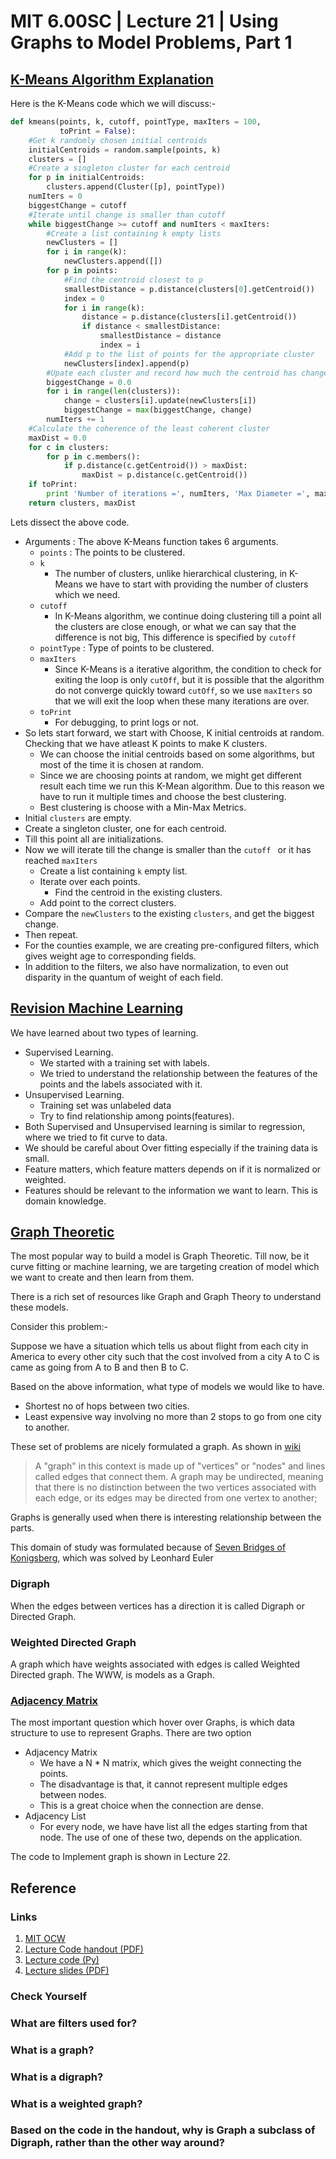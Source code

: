 # MIT 6.00SC | Lecture 21 | Using Graphs to Model Problems, Part 1 #

## [K-Means Algorithm Explanation ](https://youtu.be/UiZlaJX3IRk?list=PLB2BE3D6CA77BB8F7&t=77) ##

Here is the K-Means code which we will discuss:-

````python
def kmeans(points, k, cutoff, pointType, maxIters = 100,
           toPrint = False):
    #Get k randomly chosen initial centroids
    initialCentroids = random.sample(points, k)
    clusters = []
    #Create a singleton cluster for each centroid
    for p in initialCentroids:
        clusters.append(Cluster([p], pointType))
    numIters = 0
    biggestChange = cutoff
    #Iterate until change is smaller than cutoff
    while biggestChange >= cutoff and numIters < maxIters:
        #Create a list containing k empty lists
        newClusters = []
        for i in range(k):
            newClusters.append([])
        for p in points:
            #Find the centroid closest to p
            smallestDistance = p.distance(clusters[0].getCentroid())
            index = 0
            for i in range(k):
                distance = p.distance(clusters[i].getCentroid())
                if distance < smallestDistance:
                    smallestDistance = distance
                    index = i
            #Add p to the list of points for the appropriate cluster
            newClusters[index].append(p)
        #Upate each cluster and record how much the centroid has changed
        biggestChange = 0.0
        for i in range(len(clusters)):
            change = clusters[i].update(newClusters[i])
            biggestChange = max(biggestChange, change)
        numIters += 1
    #Calculate the coherence of the least coherent cluster
    maxDist = 0.0
    for c in clusters:
        for p in c.members():
            if p.distance(c.getCentroid()) > maxDist:
                maxDist = p.distance(c.getCentroid())
    if toPrint:
        print 'Number of iterations =', numIters, 'Max Diameter =', maxDist
    return clusters, maxDist
````

Lets dissect the above code.

* Arguments : The above K-Means function takes 6 arguments.
    - `points` : The points to be clustered.
    - `k` 
        + The number of clusters, unlike hierarchical clustering, in K-Means we have to start with providing the number of clusters which we need.
    - `cutoff `
        + In K-Means algorithm, we continue doing clustering till a point all the clusters are close enough, or what we can say that the difference is not big, This difference is specified by `cutoff `
    - `pointType` : Type of points to be clustered.
    - `maxIters` 
        + Since K-Means is a iterative algorithm, the condition to check for exiting the loop is only `cutOff`, but it is possible that the algorithm do not converge quickly toward `cutOff`, so we use `maxIters` so that we will exit the loop when these many iterations are over.
    - `toPrint`
        + For debugging, to print logs or not.
* So lets start forward, we start with Choose, K initial centroids at random. Checking that we have atleast K points to make K clusters.
    - We can choose the initial centroids based on some algorithms, but most of the time it is chosen at random.
    - Since we are choosing points at random, we might get different result each time we run this K-Mean algorithm. Due to this reason we have to run it multiple times and choose the best clustering.
    - Best clustering is choose with a Min-Max Metrics.
* Initial `clusters` are empty.
* Create a singleton cluster, one for each centroid.
* Till this point all are initializations.
* Now we will iterate till the change is smaller than the `cutoff ` or it has reached `maxIters`
    - Create a list containing `k` empty list.
    - Iterate over each points.
        + Find the centroid in the existing clusters.
    - Add point to the correct clusters.
* Compare the `newClusters` to the existing `clusters`, and get the biggest change.
* Then repeat.
* For the counties example, we are creating pre-configured filters, which gives weight age to corresponding fields.
* In addition to the filters, we also have normalization, to even out disparity in the quantum of weight of each field.

## [Revision Machine Learning ](https://youtu.be/UiZlaJX3IRk?list=PLB2BE3D6CA77BB8F7&t=1483) ##

We have learned about two types of learning.

* Supervised Learning.
    - We started with a training set with labels.
    - We tried to understand the relationship between the features of the points and the labels associated with it.
* Unsupervised Learning.
    - Training set was unlabeled data
    - Try to find relationship among points(features).
* Both Supervised and Unsupervised learning is similar to regression, where we tried to fit curve to data.
* We should be careful about Over fitting especially if the training data is small.
* Feature matters, which feature matters depends on if it is normalized or weighted.
* Features should be relevant to the information we want to learn. This is domain knowledge.

## [Graph Theoretic ](https://youtu.be/UiZlaJX3IRk?list=PLB2BE3D6CA77BB8F7&t=1843)  ##

The most popular way to build a model is Graph Theoretic. Till now, be it curve fitting or machine learning, we are targeting creation of model which we want to create and then learn from them.

There is a rich set of resources like Graph and Graph Theory to understand these models.

Consider this problem:-

Suppose we have a situation which tells us about flight from each city in America to every other city such that the cost involved from a city A to C is came as going from A to B and then B to C.

Based on the above information, what type of models we would like to have.

* Shortest no of hops between two cities.
* Least expensive way involving no more than 2 stops to go from one city to another.

These set of problems are nicely formulated a graph. As shown in [wiki](http://en.wikipedia.org/wiki/Graph_theory)

>  A "graph" in this context is made up of "vertices" or "nodes" and lines called edges that connect them. A graph may be undirected, meaning that there is no distinction between the two vertices associated with each edge, or its edges may be directed from one vertex to another;

Graphs is generally used when there is interesting relationship between the parts.

This domain of study was formulated because of [Seven Bridges of Konigsberg](http://en.wikipedia.org/wiki/Seven_Bridges_of_K%C3%B6nigsberg), which was solved by Leonhard Euler

### Digraph ###

When the edges between vertices has a direction it is called Digraph or Directed Graph.

### Weighted Directed Graph ###

A graph which have weights associated with edges is called Weighted Directed graph. The WWW, is models as a Graph.

### [Adjacency Matrix](https://youtu.be/UiZlaJX3IRk?list=PLB2BE3D6CA77BB8F7&t=2729) ###

The most important question which hover over Graphs, is which data structure to use to represent Graphs. There are two option

* Adjacency Matrix
    - We have a N * N matrix, which gives the weight connecting the points.
    - The disadvantage is that, it cannot represent multiple edges between nodes.
    - This is a great choice when the connection are dense.
* Adjacency List
    - For every node, we have have list all the edges starting from that node.
The use of one of these two, depends on the application.

The code to Implement graph is shown in Lecture 22.

## Reference ##
### Links ###

1. [MIT OCW](http://ocw.mit.edu/courses/electrical-engineering-and-computer-science/6-00sc-introduction-to-computer-science-and-programming-spring-2011/unit-3/lecture-21-using-graphs-to-model-problems-part-1/)
2. [Lecture Code handout (PDF)](http://ocw.mit.edu/courses/electrical-engineering-and-computer-science/6-00sc-introduction-to-computer-science-and-programming-spring-2011/unit-3/lecture-21-using-graphs-to-model-problems-part-1/MIT6_00SCS11_lec21.pdf)
3. [Lecture code (Py)](http://ocw.mit.edu/courses/electrical-engineering-and-computer-science/6-00sc-introduction-to-computer-science-and-programming-spring-2011/unit-3/lecture-21-using-graphs-to-model-problems-part-1/lec21.py)
4. [Lecture slides (PDF)](http://ocw.mit.edu/courses/electrical-engineering-and-computer-science/6-00sc-introduction-to-computer-science-and-programming-spring-2011/unit-3/lecture-21-using-graphs-to-model-problems-part-1/MIT6_00SCS11_lec21_slides.pdf)



### Check Yourself ###
### What are filters used for? ###
### What is a graph? ###
### What is a digraph? ###
### What is a weighted graph? ###
### Based on the code in the handout, why is Graph a subclass of Digraph, rather than the other way around? ###

